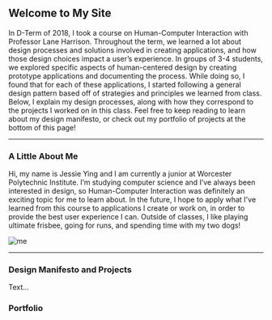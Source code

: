## Welcome to My Site
    

In D-Term of 2018, I took a course on Human-Computer Interaction with Professor Lane Harrison. Throughout the term, we learned a lot about design processes and solutions involved in creating applications, and how those design choices impact a user’s experience. In groups of 3-4 students, we explored specific aspects of human-centered design by creating prototype applications and documenting the process. While doing so, I found that for each of these applications, I started following a general design pattern based off of strategies and principles we learned from class. Below, I explain my design processes, along with how they correspond to the projects I worked on in this class. Feel free to keep reading to learn about my design manifesto, or check out my portfolio of projects at the bottom of this page!

* * *

### A Little About Me

Hi, my name is Jessie Ying and I am currently a junior at Worcester Polytechnic Institute. I’m studying computer science and I’ve always been interested in design, so Human-Computer Interaction was definitely an exciting topic for me to learn about. In the future, I hope to apply what I've learned from this course to applications I create or work on, in order to provide the best user experience I can. Outside of classes, I like playing ultimate frisbee, going for runs, and spending time with my two dogs! 

![me](https://jessieying.github.io/design-manifesto/images/jessie-ying.png)

* * *

### Design Manifesto and Projects

Text... 

### Portfolio








